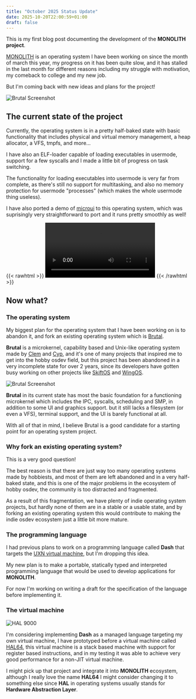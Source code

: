 ```yaml
---
title: "October 2025 Status Update"
date: 2025-10-20T22:00:59+01:00
draft: false
---
```


This is my first blog post documenting the development of the **MONOLITH project**.

[MONOLITH](https://github.com/MONOLITH-Project) is an operating system I have been working on since the month of march this year, my progress on it has been quite slow, and it has stalled in the last month for different reasons including my struggle with motivation, my comeback to college and my new job.

But I'm coming back with new ideas and plans for the project!

![Brutal Screenshot](the-monolith.webp)

## The current state of the project

Currently, the operating system is in a pretty half-baked state with basic functionality that includes physical and virtual memory management, a heap allocator, a VFS, tmpfs, and more...

I have also an ELF-loader capable of loading executables in usermode, support for a few syscalls and I made a little bit of progress on task switching.

The functionality for loading executables into usermode is very far from complete, as there's still no support for multitasking, and also no memory protection for usermode "processes" (which makes the whole usermode thing useless).

I have also ported a demo of [microui](https://github.com/rxi/microui/) to this operating system, which was suprisingly very straightforward to port and it runs pretty smoothly as well!

{{< rawhtml >}}
<video controls width=auto>
  <source src="monolith-microui-demo.mp4" type="video/mp4">
</video>
{{< /rawhtml >}}

## Now what?

### The operating system

My biggest plan for the operating system that I have been working on is to abandon it, and fork an existing operating system which is [Brutal](https://brutal.smnx.sh/).

**Brutal** is a microkernel, capability based and Unix-like operating system made by [Clem](https://smnx.sh/) and [Cyp](https://cyp.sh/), and it's one of many projects that inspired me to get into the hobby osdev field, but this project has been abandoned in a very incomplete state for over 2 years, since its developers have gotten busy working on other projects like [SkiftOS](https://skiftos.org/) and [WingOS](https://github.com/supercip971/wingos).

![Brutal Screenshot](brutal.webp)

**Brutal** in its current state has most the basic foundation for a functioning microkernel which includes the IPC, syscalls, scheduling and SMP, in addition to some UI and graphics support. but it still lacks a filesystem (or even a VFS), terminal support, and the UI is barely functional at all.

With all of that in mind, I believe Brutal is a good candidate for a starting point for an operating system project.

### Why fork an existing operating system?

This is a very good question!

The best reason is that there are just way too many operating systems made by hobbiests, and most of them are left abandoned and in a very half-baked state, and this is one of the major problems in the ecosystem of hobby osdev, the community is too distracted and fragmented.

As a result of this fragmentation, we have plenty of indie operating system projects, but hardly none of them are in a stable or a usable state, and by forking an existing operating system this would contribute to making the indie osdev ecosystem just a little bit more mature.

### The programming language

I had previous plans to work on a programming language called **Dash** that targets the [UXN virtual machine](https://100r.co/site/uxn.html), but I'm dropping this idea.

My new plan is to make a portable, statically typed and interpreted programming language that would be used to develop applications for **MONOLITH**.

For now I'm working on writing a draft for the specification of the language before implementing it.

### The virtual machine

![HAL 9000](hal9000.webp)

I'm considering implementing **Dash** as a managed language targeting my own virtual machine, I have prototyped before a virtual machine called [HAL64](https://github.com/mrunix00/HAL64), this virtual machine is a stack based machine with support for register based instructions, and in my testing it was able to achieve very good performance for a non-JIT virtual machine.

I might pick up that project and integrate it into **MONOLITH** ecosystem, although I really love the name **HAL64** I might consider changing it to something else since **HAL** in operating systems usually stands for **Hardware Abstraction Layer**.
